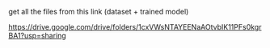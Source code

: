 get all the files from this link (dataset + trained model)

https://drive.google.com/drive/folders/1cxVWsNTAYEENaAOtvbIK11PFs0kgrBA1?usp=sharing
